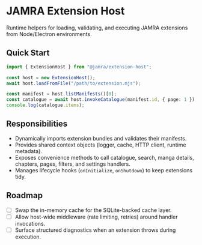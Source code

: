 # JAMRA Extension Host

Runtime helpers for loading, validating, and executing JAMRA extensions from Node/Electron environments.

## Quick Start

```ts
import { ExtensionHost } from "@jamra/extension-host";

const host = new ExtensionHost();
await host.loadFromFile("/path/to/extension.mjs");

const manifest = host.listManifests()[0];
const catalogue = await host.invokeCatalogue(manifest.id, { page: 1 });
console.log(catalogue.items);
```

## Responsibilities

- Dynamically imports extension bundles and validates their manifests.
- Provides shared context objects (logger, cache, HTTP client, runtime metadata).
- Exposes convenience methods to call catalogue, search, manga details, chapters, pages, filters, and settings handlers.
- Manages lifecycle hooks (`onInitialize`, `onShutdown`) to keep extensions tidy.

## Roadmap

- [ ] Swap the in-memory cache for the SQLite-backed cache layer.
- [ ] Allow host-wide middleware (rate limiting, retries) around handler invocations.
- [ ] Surface structured diagnostics when an extension throws during execution.
